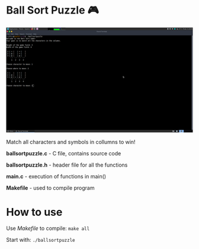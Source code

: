 # Ball Sort Puzzle 🎮

![Screenshot](ballsortpuzzle.png)

Match all characters and symbols in collumns to win!

**ballsortpuzzle.c** - C file, contains source code

**ballsortpuzzle.h** - header file for all the functions

**main.c** - execution of functions in main()

**Makefile** - used to compile program

# How to use

Use *Makefile* to compile: ``make all``

Start with: ``./ballsortpuzzle``
